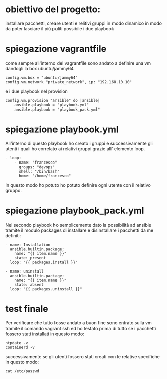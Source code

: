 # obiettivo del progetto: 
installare pacchetti, creare utenti e relitivi gruppi in modo dinamico in modo da poter lasciare il più puliti possibile i due playbook

# spiegazione vagrantfile
come sempre all'interno del vagrantfile sono andato a definire una vm dandogli la box ubuntu/jammy64 

    config.vm.box = "ubuntu/jammy64"
    config.vm.network "private_network", ip: "192.168.10.10"
e i due playbook nel provision

    config.vm.provision "ansible" do |ansible|
        ansible.playbook = "playbook.yml"
        ansible.playbook = "playbook_pack.yml"

# spiegazione playbook.yml
All'interno di questo playbook ho creato i gruppi e successivamente gli utenti i quali ho correlato ai relativi gruppi grazie all' elemento loop.

    - loop:
        - name: "francesco"
          groups: "devops"
          shell: "/bin/bash"
          home: "/home/francesco"
In questo modo ho potuto ho potuto definire ogni utente con il relativo gruppo.
# spiegazione playbook_pack.yml
Nel secondo playbook ho semplicemente dato la possibilità ad ansible tramite il modulo packages di installare e disinstallare i pacchetti da me definiti:
 
    - name: Installation
      ansible.builtin.package:
        name: "{{ item.name }}"
        state: present
      loop: "{{ packages.install }}"

    - name: uninstall
      ansible.builtin.package:
        name: "{{ item.name }}"
        state: absent
      loop: "{{ packages.uninstall }}"
# test finale
Per verificare che tutto fosse andato a buon fine sono entrato sulla vm tramite il comando vagrant ssh ed ho testato prima di tutto se i pacchetti fossero stati installati in questo modo:

    ntpdate -v 
    containerd -v
successivamente se gli utenti fossero stati creati con le relative specifiche in questo modo:

    cat /etc/passwd

     
